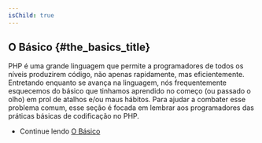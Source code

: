 ```yaml
---
isChild: true
---
```


## O Básico {#the_basics_title}

PHP é uma grande linguagem que permite a programadores de todos os níveis produzirem código, não apenas rapidamente,
mas eficientemente. Entretando enquanto se avança na linguagem, nós frequentemente esquecemos do básico que tinhamos
aprendido no começo (ou passado o olho) em prol de atalhos e/ou maus hábitos. Para ajudar a combater esse problema
comum, esse seção é focada em lembrar aos programadores das práticas básicas de codificação no PHP.

* Continue lendo [O Básico](/pages/The-Basics.html)
